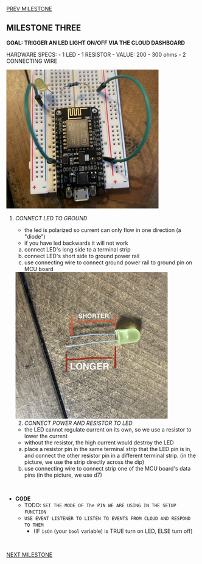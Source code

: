 
[PREV MILESTONE](./2-MILESTONE.md)

## MILESTONE THREE
**GOAL: TRIGGER AN LED LIGHT ON/OFF VIA THE CLOUD DASHBOARD**

HARDWARE SPECS:
	- 1 LED
	- 1 RESISTOR - VALUE: 200 - 300 ohms
	- 2 CONNECTING WIRE
  

  <img title="3.2" alt="Attach LED and resistor to breadboard" src="../../.images/3.2.jpeg" width="400">
	
1. *CONNECT LED TO GROUND*
     - the led is polarized so current can only flow in one direction (a "diode")
     - if you have led backwards it will not work
  
	<ol type="a">
	<li>connect LED's long side to a terminal strip</li>
	<li>connect LED's short side to ground power rail</li>
	<li>use connecting wire to connect ground power rail to ground pin on MCU board </li>
	</ol>

	<img title="3.1" alt="LED pins" src="../../.images/3.1.jpeg" width="400">

	2. *CONNECT POWER AND RESISTOR TO LED*
   	- the LED cannot regulate current on its own, so we use a resistor to lower the current
   	- without the resistor, the high current would destroy the LED
	<ol type="a">
	<li>place a resistor pin in the same terminal strip that the LED pin is in, and connect the other resistor pin in a different terminal strip. (in the picture, we use the strip directly across the dip)</li>
	<li>use connecting wire to connect strip one of the MCU board's data pins (in the picture, we use d7) </li>
	</ol>

<br>

- **CODE**
	- TODO: `SET THE MODE OF The PIN WE ARE USING IN THE SETUP FUNCTION`
	- `USE EVENT LISTENER TO LISTEN TO EVENTS FROM CLOUD AND RESPOND TO THEM`
		- (IF `isOn` (your `bool` variable) is TRUE turn on LED, ELSE turn off)

<br>

[NEXT MILESTONE](./4-MILESTONE.md)
